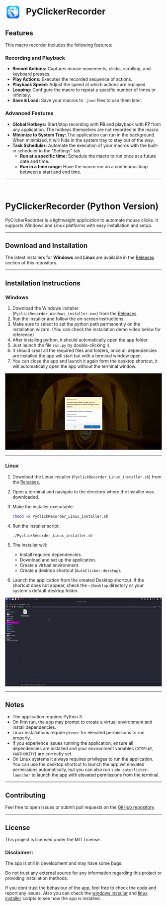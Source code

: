 <h1>
  <img
    src="icon.png"
    alt="PyClickerRecorder Icon"
    width="50"
    height="50"
    style="vertical-align: middle; margin-right: 10px;"
  />
  PyClickerRecorder
</h1>

## Features

This macro recorder includes the following features:

### Recording and Playback
- **Record Actions:** Captures mouse movements, clicks, scrolling, and keyboard presses.
- **Play Actions:** Executes the recorded sequence of actions.
- **Playback Speed:** Adjust the speed at which actions are replayed.
- **Looping:** Configure the macro to repeat a specific number of times or infinitely.
- **Save & Load:** Save your macros to `.json` files to use them later.

### Advanced Features
- **Global Hotkeys:** Start/stop recording with **F6** and playback with **F7** from any application. The hotkeys themselves are not recorded in the macro.
- **Minimize to System Tray:** The application can run in the background. When minimized, it will hide in the system tray to stay out of the way.
- **Task Scheduler:** Automate the execution of your macros with the built-in scheduler in the "Settings" tab.
    - **Run at a specific time:** Schedule the macro to run once at a future date and time.
    - **Run in a time range:** Have the macro run on a continuous loop between a start and end time.

---
<br>

# PyClickerRecorder (Python Version)

PyClickerRecorder is a lightweight application to automate mouse clicks. It supports Windows and Linux platforms with easy installation and setup.

---

## Download and Installation

The latest installers for **Windows** and **Linux** are available in the [Releases](https://github.com/sPROFFEs/autoclicker/releases) section of this repository.

---

## Installation Instructions

### Windows

1. Download the Windows installer (`PyclickRecorder_Windows_installer.exe`) from the [Releases](https://github.com/sPROFFEs/autoclicker/releases/download/1.0/PyclickRecorder_Windows_installer.exe).
2. Run the installer and follow the on-screen instructions.
3. Make sure to select to set the python path permanently on the installation wizard. (You can check the installation demo video below for reference)
3. After installing python, it should automatically open the app folder.
4. Just launch the file `run.py` by double-clicking it.
5. It should creat all the required files and folders, once all dependencies are installed the app will start but with a terminal window open.
6. You can close the app and launch it again form the desktop shortcut, it will automatically open the app without the terminal window.

![windows demo video](https://github.com/sPROFFEs/autoclicker/blob/with-installer-code/videos/windows_installation.gif)

---

### Linux

1. Download the Linux installer (`PyclickRecorder_Linux_installer.sh`) from the [Releases](https://github.com/sPROFFEs/autoclicker/releases/download/1.0/PyclickRecorder_Linux_installer.sh).

2. Open a terminal and navigate to the directory where the installer was downloaded.

3. Make the installer executable:

   ```bash
   chmod +x PyclickRecorder_Linux_installer.sh
   ```

4. Run the installer script:

   ```bash
   ./PyclickRecorder_Linux_installer.sh
   ```

5. The installer will:

   * Install required dependencies.
   * Download and set up the application.
   * Create a virtual environment.
   * Create a desktop shortcut (`AutoClicker.desktop`).

6. Launch the application from the created Desktop shortcut. If the shortcut does not appear, check the `~/Desktop` directory or your system's default desktop folder.
   
![Linux demo video](https://github.com/sPROFFEs/autoclicker/blob/with-installer-code/videos/linux_installation.gif)

---

## Notes

* The application requires Python 3.
* On first run, the app may prompt to create a virtual environment and install dependencies.
* Linux installations require `pkexec` for elevated permissions to run properly.
* If you experience issues running the application, ensure all dependencies are installed and your environment variables (`DISPLAY`, `XAUTHORITY`) are correctly set.
* On Linux systems it always requires privileges to run the application. You can use the desktop shortcut to launch the app wit elevated permissions automatically, but you can also run `sudo autoclicker-launcher` to launch the app with elevated permissions from the terminal.

---

## Contributing

Feel free to open issues or submit pull requests on the [GitHub repository](https://github.com/sPROFFEs/autoclicker/issues).

---

## License

This project is licensed under the MIT License.

### Disclaimer:

The app is still in development and may have some bugs.

Do not trust any external source for any information regarding this project or providing installation methods.

If you dont trust the behaviour of the app, feel free to check the code and report any issues. Also you can check the [windows installer](https://github.com/sPROFFEs/autoclicker/blob/with-installer-code/installers/windows_installer.iss) and [linux installer](https://github.com/sPROFFEs/autoclicker/blob/with-installer-code/installers/PyclickeRecorder_Linux_installer.sh) scripts to see how the app is installed.
